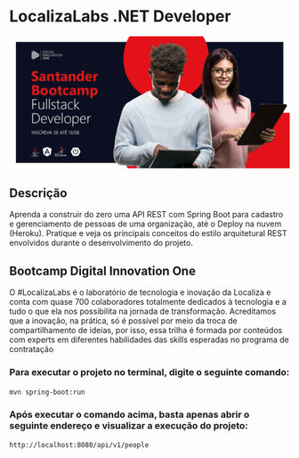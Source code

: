 # LocalizaLabs .NET Developer
![Capa](https://github.com/maiksonstrife/Gerenciador-de-Pessoas-DIO/blob/main/thumbnail-1.png)

## Descrição
 Aprenda a construir do zero uma API REST com Spring Boot para cadastro e gerenciamento de pessoas de uma organização, até o Deploy na nuvem (Heroku). Pratique e veja os principais conceitos do estilo arquitetural REST envolvidos durante o desenvolvimento do projeto.

## Bootcamp Digital Innovation One
 O #LocalizaLabs é o laboratório de tecnologia e inovação da Localiza e conta com quase 700 colaboradores totalmente dedicados à tecnologia e a tudo o que ela nos possibilita na jornada de transformação. Acreditamos que a inovação, na prática, só é possível por meio da troca de compartilhamento de ideias, por isso, essa trilha é formada por conteúdos com experts em diferentes habilidades das skills esperadas no programa de contratação

### Para executar o projeto no terminal, digite o seguinte comando:
```shell script
mvn spring-boot:run 
```
### Após executar o comando acima, basta apenas abrir o seguinte endereço e visualizar a execução do projeto:
```
http://localhost:8080/api/v1/people
```
